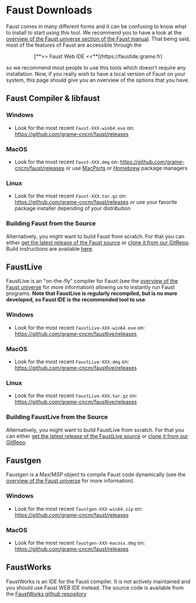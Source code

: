 # Faust Downloads

Faust comes in many different forms and it can be confusing to know what to install to start using this tool. We recommend you to have a look at the [overview of the Faust universe section of the Faust manual](https://faustdoc.grame.fr/manual/overview/). That being said, most of the features of Faust are accessible through the 

<center>[**>> Faust Web IDE <<**](https://faustide.grame.fr)</center>

so we recommend most people to use this tools which doesn't require any installation. Now, if you really wish to have a local version of Faust on your system, this page should give you an overview of the options that you have.

## Faust Compiler &amp; libfaust

### Windows

* Look for the most recent `Faust-XXX-win64.exe` on: <https://github.com/grame-cncm/faust/releases>

### MacOS

* Look for the most recent `Faust-XXX.dmg` on: <https://github.com/grame-cncm/faust/releases> or use [MacPorts](https://www.macports.org) or [Homebrew](https://brew.sh) package managers

### Linux

* Look for the most recent `Faust-XXX.tar.gz` on: <https://github.com/grame-cncm/faust/releases> or use your favorite package installer depending of your distribution

### Building Faust from the Source

Alternatively, you might want to build Faust from scratch. For that you can either [get the latest release of the Faust source](https://github.com/grame-cncm/faust/releases) or [clone it from our GitRepo](https://github.com/grame-cncm/faust). Build instructions are available [here](https://github.com/grame-cncm/faust/wiki).

## FaustLive

FaustLive is an "on-the-fly" compiler for Faust (see the [overview of the Faust universe](https://faustdoc.grame.fr/manual/overview/) for more information) allowing us to instantly run Faust programs. **Note that FaustLive is regularly recompiled, but is no more developed, so Faust IDE is the recommended tool to use**.  

### Windows

* Look for the most recent `FaustLive-XXX-win64.exe` on: <https://github.com/grame-cncm/faustlive/releases>

### MacOS

* Look for the most recent `FaustLive-XXX.dmg` on: <https://github.com/grame-cncm/faustlive/releases>

### Linux

* Look for the most recent `FaustLive-XXX.tar.gz` on: <https://github.com/grame-cncm/faustlive/releases>

### Building FaustLive from the Source

Alternatively, you might want to build FaustLive from scratch. For that you can either [get the latest release of the FaustLive source](https://github.com/grame-cncm/faustlive/releases) or [clone it from our GitRepo](https://github.com/grame-cncm/faustlive).

## Faustgen

Faustgen is a Max/MSP object to compile Faust code dynamically (see the [overview of the Faust universe](https://faustdoc.grame.fr/manual/overview/) for more information).

### Windows

* Look for the most recent `faustgen-XXX-win64.zip` on: <https://github.com/grame-cncm/faust/releases>

### MacOS

* Look for the most recent `faustgen-XXX-macosx.dmg` on: <https://github.com/grame-cncm/faust/releases>

## FaustWorks

FaustWorks is an IDE for the Faust compiler. It is not actively maintained and you should use Faust WEB IDE instead. The source code is available from the [FaustWorks github repository](https://github.com/grame-cncm/faustworks)
